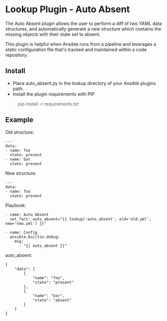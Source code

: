 # Lookup Plugin - Auto Absent
 
The Auto Absent plugin allows the user to perform a diff of two YAML data structures, and automatically generate a new structure which contains the missing objects with their state set to absent.  

This plugin is helpful when Ansible runs from a pipeline and leverages a static configuration file that's tracked and maintained within a code repository.

## Install

- Place auto_absent.py in the lookup directory of your Ansible plugins path.
- Install the plugin requirements with PIP

> pip install -r requirements.txt

## Example

Old structure:

```
---
data:
- name: foo
  state: present
- name: bar
  state: present
```

New structure:

```
---
data:
- name: foo
  state: present
```

Playbook:

```
- name: Auto Absent
  set_fact: auto_absent="{{ lookup('auto_absent', old='old.yml', new='new.yml') }}"

- name: Config
  ansible.builtin.debug:
    msg: 
      - "{{ auto_absent }}"
```

auto_absent:

```
{
    "data": [
        {
            "name": "foo",
            "state": "present"
        },
        {
            "name": "bar",
            "state": "absent"
        }
    ]
}
```

